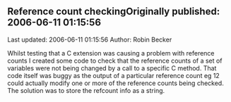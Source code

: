 ## Reference count checkingOriginally published: 2006-06-11 01:15:56 
Last updated: 2006-06-11 01:15:56 
Author: Robin Becker 
 
Whilst testing that a C extension was causing a problem with reference counts I created some code to check that the reference counts of a set of variables were not being changed by a call to a specific C method. That code itself was buggy as the output of a particular reference count eg 12 could actually modify one or more of the reference counts being checked. The solution was to store the refcount info as a string.
